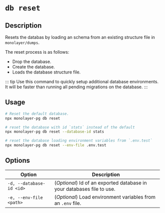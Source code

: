 # `db reset`

## Description

Resets the databas by loading an schema from an existing structure file in `monolayer/dumps`.

The reset process is as follows:

- Drop the database.
- Create the database.
- Loads the database structure file.

::: tip
Use this command to quickly setup additional database environments. It will be faster than running all pending migrations on the database.
:::

## Usage

```bash
# Reset the default database.
npx monolayer-pg db reset

# reset the database with id `stats` instead of the default
npx monolayer-pg db reset --database-id stats

# reset the database loading environment variables from `.env.test`
npx monolayer-pg db reset --env-file .env.test
```

## Options

| Option                   | Description                                                            |
| -------------------------| ---------------------------------------------------------------------- |
| `-d, --database-id <id>` | (*Optional*) Id of an exported database in your databases file to use. |
| `-e, --env-file <path>`  | (*Optional*) Load environment variables from an `.env` file.           |
